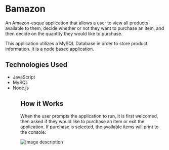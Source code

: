 # Bamazon

<p>An Amazon-esque application that allows a user to view all products available to them, decide whether or not they want to purchase an item, and then decide on the quantity they would like to purchase.
</p>

<p>This application utilizes a MySQL Database in order to store product information. It is a node based application.</p>

## Technologies Used
<ul>
  <li>JavaScript</li>
  <li>MySQL</li>
  <li>Node.js</li>
<ul>
 
## How it Works
<p>When the user prompts the application to run, it is first welcomed, then asked if they would like to purchase an item or exit the application. If purchase is selected, the available items will print to the console:
</p>

![Image description](https://drive.google.com/open?id=11T6UyqWnlT-cObYEdsZzty8HrvLc179Z)



